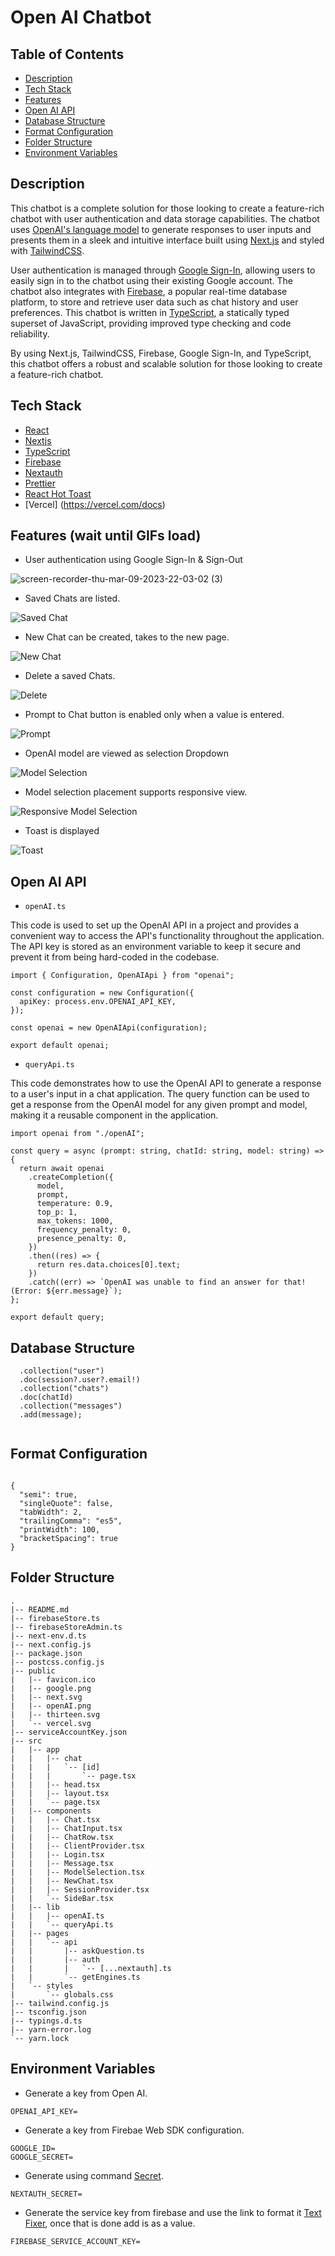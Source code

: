 # Open AI Chatbot

## Table of Contents

- [Description](#description)
- [Tech Stack](#tech-stack)
- [Features](#features-wait-until-gifs-load)
- [Open AI API](#open-ai-api)
- [Database Structure](#database-structure)
- [Format Configuration](#format-configuration)
- [Folder Structure](#folder-structure)
- [Environment Variables](#environment-variables)

## Description

This chatbot is a complete solution for those looking to create a feature-rich chatbot with user authentication and data storage capabilities. The chatbot uses [OpenAI's language model](https://openai.com/language-models/) to generate responses to user inputs and presents them in a sleek and intuitive interface built using [Next.js](https://nextjs.org/) and styled with [TailwindCSS](https://tailwindcss.com/).

User authentication is managed through [Google Sign-In](https://developers.google.com/identity/sign-in/web/sign-in), allowing users to easily sign in to the chatbot using their existing Google account. The chatbot also integrates with [Firebase](https://firebase.google.com/), a popular real-time database platform, to store and retrieve user data such as chat history and user preferences.
This chatbot is written in [TypeScript](https://www.typescriptlang.org/), a statically typed superset of JavaScript, providing improved type checking and code reliability.

By using Next.js, TailwindCSS, Firebase, Google Sign-In, and TypeScript, this chatbot offers a robust and scalable solution for those looking to create a feature-rich chatbot.

## Tech Stack

- [React](https://reactjs.org/)
- [Nextjs](https://nextjs.org/)
- [TypeScript](https://www.typescriptlang.org/)
- [Firebase](https://firebase.google.com/)
- [Nextauth](https://next-auth.js.org/)
- [Prettier](https://prettier.io/)
- [React Hot Toast](https://react-hot-toast.com/)
- [Vercel] (https://vercel.com/docs)

## Features (wait until GIFs load)

- User authentication using Google Sign-In & Sign-Out

![screen-recorder-thu-mar-09-2023-22-03-02 (3)](https://user-images.githubusercontent.com/72515147/224102078-68ed47b7-7fb7-4c31-8692-6a95c4c50345.gif)

- Saved Chats are listed.

![Saved Chat](https://user-images.githubusercontent.com/72515147/224112616-61fa2407-9bf3-4a62-91fd-54cc1d00850f.gif)

- New Chat can be created, takes to the new page.

![New Chat](https://user-images.githubusercontent.com/72515147/224330362-12b32b6a-c8c6-4c52-ad16-79c199fb0753.gif)

- Delete a saved Chats.

![Delete](https://user-images.githubusercontent.com/72515147/224331044-3c715b37-fea8-4706-8be0-4c23dae0312e.gif)

- Prompt to Chat button is enabled only when a value is entered.

![Prompt](https://user-images.githubusercontent.com/72515147/224332434-7c9a2646-ea7e-46c6-b58b-8cdf3450fa78.gif)

- OpenAI model are viewed as selection Dropdown

![Model Selection](https://user-images.githubusercontent.com/72515147/224333259-ba32529a-153b-4188-917a-b5d30416344f.gif)

- Model selection placement supports responsive view.

![Responsive Model Selection](https://user-images.githubusercontent.com/72515147/224337836-3fbc8416-fc37-42ed-a3d2-2b3bd80960f6.gif)

- Toast is displayed 

![Toast](https://user-images.githubusercontent.com/72515147/224338953-9a8b1ff1-9cc9-41ac-ae15-2e5e47b1180c.gif)

## Open AI API
- `openAI.ts`

This code is used to set up the OpenAI API in a project and provides a convenient way to access the API's functionality throughout the application. The API key is stored as an environment variable to keep it secure and prevent it from being hard-coded in the codebase.

```
import { Configuration, OpenAIApi } from "openai";

const configuration = new Configuration({
  apiKey: process.env.OPENAI_API_KEY,
});

const openai = new OpenAIApi(configuration);

export default openai;

```

- `queryApi.ts`

This code demonstrates how to use the OpenAI API to generate a response to a user's input in a chat application. The query function can be used to get a response from the OpenAI model for any given prompt and model, making it a reusable component in the application.

```
import openai from "./openAI";

const query = async (prompt: string, chatId: string, model: string) => {
  return await openai
    .createCompletion({
      model,
      prompt,
      temperature: 0.9,
      top_p: 1,
      max_tokens: 1000,
      frequency_penalty: 0,
      presence_penalty: 0,
    })
    .then((res) => {
      return res.data.choices[0].text;
    })
    .catch((err) => `OpenAI was unable to find an answer for that! (Error: ${err.message}`);
};

export default query;

```

## Database Structure
```
  .collection("user")
  .doc(session?.user?.email!)
  .collection("chats")
  .doc(chatId)
  .collection("messages")
  .add(message);
      
```

## Format Configuration
```

{
  "semi": true,
  "singleQuote": false,
  "tabWidth": 2,
  "trailingComma": "es5",
  "printWidth": 100,
  "bracketSpacing": true
}

```

## Folder Structure
```
.
|-- README.md
|-- firebaseStore.ts
|-- firebaseStoreAdmin.ts
|-- next-env.d.ts
|-- next.config.js
|-- package.json
|-- postcss.config.js
|-- public
|   |-- favicon.ico
|   |-- google.png
|   |-- next.svg
|   |-- openAI.png
|   |-- thirteen.svg
|   `-- vercel.svg
|-- serviceAccountKey.json
|-- src
|   |-- app
|   |   |-- chat
|   |   |   `-- [id]
|   |   |       `-- page.tsx
|   |   |-- head.tsx
|   |   |-- layout.tsx
|   |   `-- page.tsx
|   |-- components
|   |   |-- Chat.tsx
|   |   |-- ChatInput.tsx
|   |   |-- ChatRow.tsx
|   |   |-- ClientProvider.tsx
|   |   |-- Login.tsx
|   |   |-- Message.tsx
|   |   |-- ModelSelection.tsx
|   |   |-- NewChat.tsx
|   |   |-- SessionProvider.tsx
|   |   `-- SideBar.tsx
|   |-- lib
|   |   |-- openAI.ts
|   |   `-- queryApi.ts
|   |-- pages
|   |   `-- api
|   |       |-- askQuestion.ts
|   |       |-- auth
|   |       |   `-- [...nextauth].ts
|   |       `-- getEngines.ts
|   `-- styles
|       `-- globals.css
|-- tailwind.config.js
|-- tsconfig.json
|-- typings.d.ts
|-- yarn-error.log
`-- yarn.lock

```

## Environment Variables

- Generate a key from Open AI.
```
OPENAI_API_KEY=
```

- Generate a key from Firebae Web SDK configuration.
```
GOOGLE_ID=
GOOGLE_SECRET=
```

- Generate using command [Secret](https://next-auth.js.org/configuration/options#secret).
```
NEXTAUTH_SECRET=
```

- Generate the service key from firebase and use the link to format it [Text Fixer](https://www.textfixer.com/tools/remove-line-breaks.php), once that is done add is as a value.
```
FIREBASE_SERVICE_ACCOUNT_KEY= 
```



